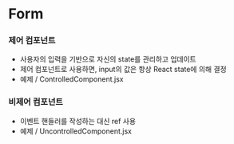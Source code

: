 # Form

### 제어 컴포넌트 
- 사용자의 입력을 기반으로 자신의 state를 관리하고 업데이트
- 제어 컴포넌트로 사용하면, input의 값은 항상 React state에 의해 결정
- 예제 / ControlledComponent.jsx

### 비제어 컴포넌트
- 이벤트 핸들러를 작성하는 대신 ref 사용
- 예제 / UncontrolledComponent.jsx
